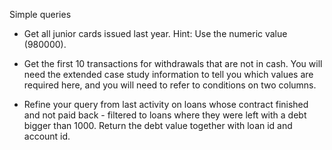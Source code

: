 
Simple queries

- Get all junior cards issued last year. Hint: Use the numeric value (980000).

- Get the first 10 transactions for withdrawals that are not in cash. You will need the extended case study information to tell you which values are required here, and you will need to refer to conditions on two columns.

- Refine your query from last activity on loans whose contract finished and not paid back - filtered to loans where they were left with a debt bigger than 1000. Return the debt value together with loan id and account id. 
